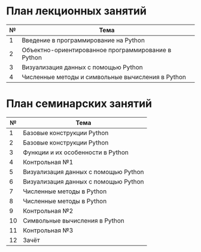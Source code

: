 # План лекционных занятий

|№|Тема|
|-|-|
|1|Введение в программирование на Python|
|2|Объектно-ориентированное программирование в Python|
|3|Визуализация данных с помощью Python|
|4|Численные методы и символьные вычисления в Python|

# План семинарских занятий

|№|Тема|
|-|-|
|1|Базовые конструкции Python|
|2|Базовые конструкции Python|
|3|Функции и их особенности в Python|
|4|Контрольная №1|
|5|Визуализация данных с помощью Python|
|6|Визуализация данных с помощью Python|
|7|Численные методы в Python|
|8|Численные методы в Python|
|9|Контрольная №2|
|10|Символьные вычисления в Python|
|11|Контрольная №3|
|12|Зачёт|